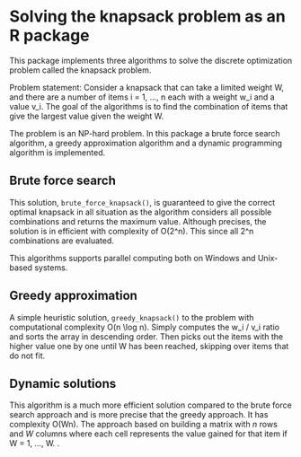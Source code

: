 # Solving the knapsack problem as an R package

This package implements three algorithms to solve the discrete optimization problem called the knapsack problem. 

Problem statement: Consider a knapsack that can take a limited weight W, and there are a number of items i = 1, ..., n each with a weight w_i and a value v_i. The goal of the algorithms is to find the combination of items that give the largest value given the weight W.

The problem is an NP-hard problem. In this package a brute force search algorithm, a greedy approximation algorithm and a dynamic programming algorithm is implemented.

## Brute force search

This solution, `brute_force_knapsack()`, is guaranteed to give the correct optimal knapsack in all situation as the algorithm considers all possible combinations and returns the maximum value. Although precises, the solution is in efficient with complexity of O(2^n). This since all 2^n combinations are evaluated.

This algorithms supports parallel computing both on Windows and Unix-based systems.

## Greedy approximation

A simple heuristic solution, `greedy_knapsack()` to the problem with computational complexity O(n \log n). Simply computes the w_i / v_i ratio and sorts the array in descending order. Then picks out the items with the higher value one by one until W has been reached, skipping over items that do not fit.

## Dynamic solutions

This algorithm is a much more efficient solution compared to the brute force search approach and is more precise that the greedy approach. It has complexity O(Wn). The approach based on building a matrix with $n$ rows and $W$ columns where each cell represents the value gained for that item if W = 1, ..., W.
.

